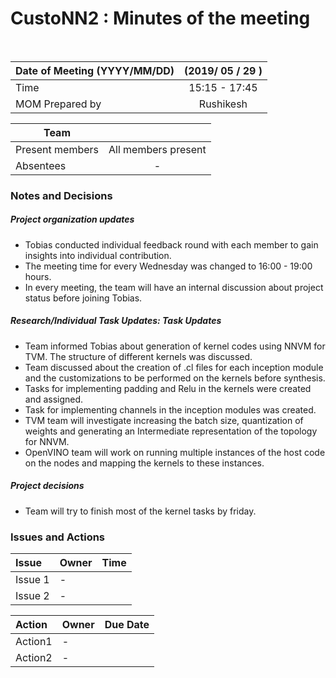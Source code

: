 # CustoNN2 : Minutes of the meeting
<br/>

| Date of Meeting (YYYY/MM/DD)  | (2019/ 05 / 29 )  |  
|:--- | :---: |  
| Time  |  15:15 - 17:45 |  
| MOM Prepared by  | Rushikesh  |  

| Team | |
| --- | :---: |
| Present members | All members present | 
| Absentees | - |

### Notes and Decisions 
##### Project organization updates
- Tobias conducted individual feedback round with each member to gain insights into individual contribution.
- The meeting time for every Wednesday was changed to 16:00 - 19:00 hours.
- In every meeting, the team will have an internal discussion about project status before joining Tobias.

##### Research/Individual Task Updates: Task Updates
-  Team informed Tobias about generation of kernel codes using NNVM for TVM. The structure of different kernels was discussed.
-  Team discussed about the creation of .cl files for each inception module and the customizations to be performed on the kernels before synthesis.
-  Tasks for implementing padding and Relu in the kernels were created and assigned. 
- Task for implementing channels in the inception modules was created.
- TVM team will investigate increasing the batch size, quantization of weights and generating an Intermediate representation of the topology for NNVM.
- OpenVINO team will work on running multiple instances of the host code on the nodes and mapping the kernels to these instances.


##### Project decisions
- Team will try to finish most of the kernel tasks by friday.


### Issues and Actions
| Issue | Owner | Time |
|:--- | :--- | :---: |
| Issue 1| - |
| Issue 2 | - |

|Action| Owner|Due Date|
|:--- | :--- | :---: |
| Action1 | - |
| Action2 | - |
